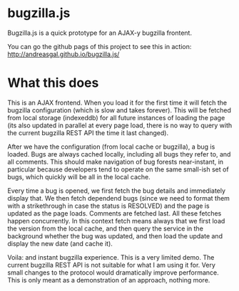 bugzilla.js
===========

Bugzilla.js is a quick prototype for an AJAX-y bugzilla frontent.

You can go the github pags of this project to see this in action: http://andreasgal.github.io/bugzilla.js/

What this does
==============

This is an AJAX frontend. When you load it for the first time it will fetch the bugzilla configuration (which is slow and takes forever). This will be fetched from local storage (indexeddb) for all future instances of loading the page (its also updated in parallel at every page load, there is no way to query with the current bugzilla REST API the time it last changed).

After we have the configuration (from local cache or bugzilla), a bug is loaded. Bugs are always cached locally, including all bugs they refer to, and all comments. This should make navigation of bug forests near-instant, in particular because developers tend to operate on the same small-ish set of bugs, which quickly will be all in the local cache.

Every time a bug is opened, we first fetch the bug details and immediately display that. We then fetch dependend bugs (since we need to format them with a strikethrough in case the status is RESOLVED) and the page is updated as the page loads. Comments are fetched last. All these fetches happen concurrently. In this context fetch means always that we first load the version from the local cache, and then query the service in the background whether the bug was updated, and then load the update and display the new date (and cache it).

Voila: and instant bugzilla experience. This is a very limited demo. The current bugzilla REST API is not suitable for what I am using it for. Very small changes to the protocol would dramatically improve performance. This is only meant as a demonstration of an approach, nothing more.
